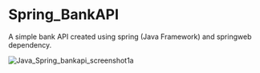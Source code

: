 # Spring_BankAPI

A simple bank API created using spring (Java Framework) and springweb dependency.


![Java_Spring_bankapi_screenshot1a](https://user-images.githubusercontent.com/60491335/140673516-e9b3c6e6-88c5-485c-a2dd-dab82af98fcb.jpg)
